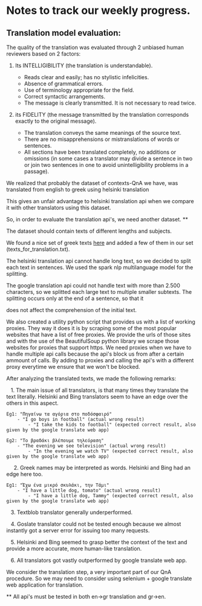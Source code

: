 # Notes to track our weekly progress.

  

  

## Translation model evaluation:

  

The quality of the translation was evaluated through 2 unbiased human reviewers based on 2 factors:

1) Its INTELLIGIBILITY (the translation is understandable).
	 - Reads clear and easily; has no stylistic infelicities.
	- Absence of grammatical errors.
	- Use of terminology appropriate for the field.
	- Correct syntactic arrangements.
	- The message is clearly transmitted. It is not necessary to read twice.

2) its FIDELITY (the message transmitted by the translation corresponds exactly to the original message).
	- The translation conveys the same meanings of the source text.
	 - There are no misapprehensions or mistranslations of words or sentences.
	- All sections have been translated completely, no additions or omissions (in some cases a translator may divide a sentence in two or join two sentences in one to avoid unintelligibility problems in a passage).

  

We realized that probably the dataset of contexts-QnA we have, was translated from english to greek using helsinki translation

  

This gives an unfair advantage to helsinki translation api when we compare it with other translators using this dataset.

  

So, in order to evaluate the translation api's, we need another dataset. **

  

The dataset should contain texts of different lengths and subjects.

  

We found a nice set of greek texts [here](https://www.greek-language.gr/certification/dbs/teachers/index.html) and added a few of them in our set (texts_for_translation.txt).

  

  

The helsinki translation api cannot handle long text, so we decided to split each text in sentences. We used the spark nlp multilanguage model for the splitting.

  

The google translation api could not handle text with more than 2.500 characters, so we splitted each large text to multiple smaller subtexts. The splitting occurs only at the end of a sentence, so that it

  

does not affect the comprehension of the initial text.

  

  

We also created a utility python script that provides us with a list of working proxies. They way it does it is by scraping some of the most popular websites that have a list of free proxies. We provide the urls of those sites and with the use of the BeautifulSoup python library we scrape those websites for proxies that support https. We need proxies when we have to handle multiple api calls because the api's block us from after a certain ammount of calls. By adding to proxies and calling the api's with a different proxy everytime we ensure that we won't be blocked.

  

  

After analyzing the translated texts, we made the following remarks:

  

   1. The main issue of all translators, is that many times they translate the text literally. Helsinki and Bing translators seem to have an edge over the others in this aspect.

```
Eg1: "Πηγαίνω τα αγόρια στο ποδόσφαιρό"
	- "I go boys in football" (actual wrong result)
		- "I take the kids to football" (expected correct result, also given by the google translate web app)

Eg2: "Το βραδάκι βλέπουμε τηλεόραση"
	- "The evening we see television" (actual wrong result)
		- "In the evening we watch TV" (expected correct result, also given by the google translate web app)
```
 
   2. Greek names may be interpreted as words. Helsinki and Bing had an edge here too.

```
Eg1: "Έχω ένα μικρό σκυλάκι, την Τάμι"
	- "I have a little dog, tomato" (actual wrong result)
		- "I have a little dog, Tammy" (expected correct result, also given by the google translate web app)
```

   3. Textblob translator generally underperformed.

  

   4. Goslate translator could not be tested enough because we almost instantly got a server error for issuing too many requests.

  

   5. Helsinki and Bing seemed to grasp better the context of the text and provide a more accurate, more human-like translation.

  

   6. All translators got vastly outperformed by google translate web app.

  

  

We consider the translation step, a very important part of our QnA procedure. So we may need to consider using selenium + google translate web application for translation.

  

  

** All api's must be tested in both en->gr translation and gr->en.